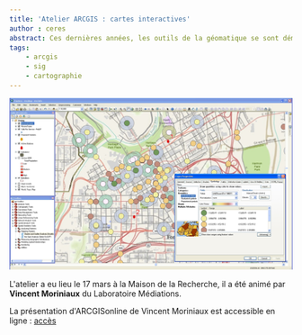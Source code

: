```yaml
---
title: 'Atelier ARCGIS : cartes interactives'
author : ceres
abstract: Ces dernières années, les outils de la géomatique se sont démocratisés. Il n’est plus nécessaire d’être spécialiste pour fabriquer des cartes de bonne qualité et des interfaces pratiques voire ludiques permettent d’intégrer le langage cartographique dans ses présentations, en salle ou sur le web (web applications, storymaps). La séance vous permettra de découvrir par vous-mêmes les possibilités infinies des SIG (systèmes d’information géographique).
tags:
    - arcgis
    - sig
    - cartographie
---
```


![](arcgis.jpg)

L'atelier a eu lieu le 17 mars à la Maison de la Recherche, il a été animé par **Vincent Moriniaux** du Laboratoire Médiations.

La présentation d'ARCGISonline de Vincent Moriniaux est accessible en ligne : [accès](https://dropsu.sorbonne-universite.fr/s/s6GjtMQKBrLSG2C)